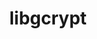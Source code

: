 ---
title: "libgcrypt"
layout: cache
categories: [package, develop]
meta: {"versions": ["1.10.1", "1.10.2"], "compilers": ["gcc@=11.1.0", "gcc@=11.3.0", "gcc@=7.3.1", "gcc@=7.5.0"], "oss": ["amzn2", "ubuntu18.04", "ubuntu20.04", "ubuntu22.04"], "platforms": ["linux"], "targets": ["aarch64", "neoverse_n1", "ppc64le", "x86_64", "x86_64_v3"], "stacks": ["aws-ahug", "aws-ahug-aarch64", "data-vis-sdk", "e4s", "e4s-power", "radiuss", "root", "tutorial"], "num_specs": 39, "num_specs_by_stack": {"aws-ahug-aarch64": 16, "root": 39, "aws-ahug": 2, "tutorial": 13, "radiuss": 13, "e4s-power": 3, "data-vis-sdk": 2, "e4s": 2}}
spec_details: [{"hash": "hump4dwws7szkxpsi32qa4tw52znctgn", "compiler": "gcc@=7.3.1", "versions": ["1.10.2"], "os": "amzn2", "platform": "linux", "target": "aarch64", "variants": ["build_system=autotools"], "stacks": ["aws-ahug-aarch64", "root"], "size": "-", "tarball": "https://binaries.spack.io/develop/build_cache/linux-amzn2-aarch64/gcc-7.3.1/libgcrypt-1.10.2/linux-amzn2-aarch64-gcc-7.3.1-libgcrypt-1.10.2-hump4dwws7szkxpsi32qa4tw52znctgn.spack"}, {"hash": "tcghh753xk5k26enfqh3mlbsgnihzcmh", "compiler": "gcc@=7.3.1", "versions": ["1.10.2"], "os": "amzn2", "platform": "linux", "target": "aarch64", "variants": ["build_system=autotools"], "stacks": ["aws-ahug-aarch64", "root"], "size": "-", "tarball": "https://binaries.spack.io/develop/build_cache/linux-amzn2-aarch64/gcc-7.3.1/libgcrypt-1.10.2/linux-amzn2-aarch64-gcc-7.3.1-libgcrypt-1.10.2-tcghh753xk5k26enfqh3mlbsgnihzcmh.spack"}, {"hash": "arx3itpafqte5jwix4yh6xk4g2ggwbwr", "compiler": "gcc@=7.3.1", "versions": ["1.10.2"], "os": "amzn2", "platform": "linux", "target": "aarch64", "variants": ["build_system=autotools"], "stacks": ["aws-ahug-aarch64", "root"], "size": "-", "tarball": "https://binaries.spack.io/develop/build_cache/linux-amzn2-aarch64/gcc-7.3.1/libgcrypt-1.10.2/linux-amzn2-aarch64-gcc-7.3.1-libgcrypt-1.10.2-arx3itpafqte5jwix4yh6xk4g2ggwbwr.spack"}, {"hash": "lci2jvt2chbe7qm3rznbswk2rogqw3ai", "compiler": "gcc@=7.3.1", "versions": ["1.10.1"], "os": "amzn2", "platform": "linux", "target": "aarch64", "variants": ["build_system=autotools"], "stacks": ["aws-ahug-aarch64", "root"], "size": "-", "tarball": "https://binaries.spack.io/develop/build_cache/linux-amzn2-aarch64/gcc-7.3.1/libgcrypt-1.10.1/linux-amzn2-aarch64-gcc-7.3.1-libgcrypt-1.10.1-lci2jvt2chbe7qm3rznbswk2rogqw3ai.spack"}, {"hash": "d33op75533beyuvkexskfjjhkjlsqild", "compiler": "gcc@=7.3.1", "versions": ["1.10.2"], "os": "amzn2", "platform": "linux", "target": "aarch64", "variants": ["build_system=autotools"], "stacks": ["aws-ahug-aarch64", "root"], "size": "-", "tarball": "https://binaries.spack.io/develop/build_cache/linux-amzn2-aarch64/gcc-7.3.1/libgcrypt-1.10.2/linux-amzn2-aarch64-gcc-7.3.1-libgcrypt-1.10.2-d33op75533beyuvkexskfjjhkjlsqild.spack"}, {"hash": "r2uvt3s3tgv4x54yo6zn3uiymrrzmxnx", "compiler": "gcc@=7.3.1", "versions": ["1.10.2"], "os": "amzn2", "platform": "linux", "target": "aarch64", "variants": ["build_system=autotools"], "stacks": ["aws-ahug-aarch64", "root"], "size": "-", "tarball": "https://binaries.spack.io/develop/build_cache/linux-amzn2-aarch64/gcc-7.3.1/libgcrypt-1.10.2/linux-amzn2-aarch64-gcc-7.3.1-libgcrypt-1.10.2-r2uvt3s3tgv4x54yo6zn3uiymrrzmxnx.spack"}, {"hash": "kxyy7ucav4a5x4nwzapldvsukrgmybwi", "compiler": "gcc@=7.3.1", "versions": ["1.10.2"], "os": "amzn2", "platform": "linux", "target": "aarch64", "variants": ["build_system=autotools"], "stacks": ["aws-ahug-aarch64", "root"], "size": "-", "tarball": "https://binaries.spack.io/develop/build_cache/linux-amzn2-aarch64/gcc-7.3.1/libgcrypt-1.10.2/linux-amzn2-aarch64-gcc-7.3.1-libgcrypt-1.10.2-kxyy7ucav4a5x4nwzapldvsukrgmybwi.spack"}, {"hash": "mk3u3eg5qmlw5aak65uc5giyyvszmp4x", "compiler": "gcc@=7.3.1", "versions": ["1.10.2"], "os": "amzn2", "platform": "linux", "target": "aarch64", "variants": ["build_system=autotools"], "stacks": ["aws-ahug-aarch64", "root"], "size": "-", "tarball": "https://binaries.spack.io/develop/build_cache/linux-amzn2-aarch64/gcc-7.3.1/libgcrypt-1.10.2/linux-amzn2-aarch64-gcc-7.3.1-libgcrypt-1.10.2-mk3u3eg5qmlw5aak65uc5giyyvszmp4x.spack"}, {"hash": "oxa4lby44yotliw72233uuwv4ovptgda", "compiler": "gcc@=7.3.1", "versions": ["1.10.2"], "os": "amzn2", "platform": "linux", "target": "neoverse_n1", "variants": ["build_system=autotools"], "stacks": ["aws-ahug-aarch64", "root"], "size": "-", "tarball": "https://binaries.spack.io/develop/build_cache/linux-amzn2-neoverse_n1/gcc-7.3.1/libgcrypt-1.10.2/linux-amzn2-neoverse_n1-gcc-7.3.1-libgcrypt-1.10.2-oxa4lby44yotliw72233uuwv4ovptgda.spack"}, {"hash": "c7nefyg3nnzov4sbutynggmtv7l7aa6l", "compiler": "gcc@=7.3.1", "versions": ["1.10.2"], "os": "amzn2", "platform": "linux", "target": "neoverse_n1", "variants": ["build_system=autotools"], "stacks": ["aws-ahug-aarch64", "root"], "size": "-", "tarball": "https://binaries.spack.io/develop/build_cache/linux-amzn2-neoverse_n1/gcc-7.3.1/libgcrypt-1.10.2/linux-amzn2-neoverse_n1-gcc-7.3.1-libgcrypt-1.10.2-c7nefyg3nnzov4sbutynggmtv7l7aa6l.spack"}, {"hash": "shdr2ibiu6rtnt5qrs7fxufo7r6rmlec", "compiler": "gcc@=7.3.1", "versions": ["1.10.2"], "os": "amzn2", "platform": "linux", "target": "neoverse_n1", "variants": ["build_system=autotools"], "stacks": ["aws-ahug-aarch64", "root"], "size": "-", "tarball": "https://binaries.spack.io/develop/build_cache/linux-amzn2-neoverse_n1/gcc-7.3.1/libgcrypt-1.10.2/linux-amzn2-neoverse_n1-gcc-7.3.1-libgcrypt-1.10.2-shdr2ibiu6rtnt5qrs7fxufo7r6rmlec.spack"}, {"hash": "c6u77z5okp4osemdydpztosbctqnshws", "compiler": "gcc@=7.3.1", "versions": ["1.10.2"], "os": "amzn2", "platform": "linux", "target": "neoverse_n1", "variants": ["build_system=autotools"], "stacks": ["aws-ahug-aarch64", "root"], "size": "-", "tarball": "https://binaries.spack.io/develop/build_cache/linux-amzn2-neoverse_n1/gcc-7.3.1/libgcrypt-1.10.2/linux-amzn2-neoverse_n1-gcc-7.3.1-libgcrypt-1.10.2-c6u77z5okp4osemdydpztosbctqnshws.spack"}, {"hash": "hgpkec6wnkdagfius7nenm66v474fh4e", "compiler": "gcc@=7.3.1", "versions": ["1.10.2"], "os": "amzn2", "platform": "linux", "target": "neoverse_n1", "variants": ["build_system=autotools"], "stacks": ["aws-ahug-aarch64", "root"], "size": "-", "tarball": "https://binaries.spack.io/develop/build_cache/linux-amzn2-neoverse_n1/gcc-7.3.1/libgcrypt-1.10.2/linux-amzn2-neoverse_n1-gcc-7.3.1-libgcrypt-1.10.2-hgpkec6wnkdagfius7nenm66v474fh4e.spack"}, {"hash": "h3edgittv6zeri3tkyfu4wmwqglys5lu", "compiler": "gcc@=7.3.1", "versions": ["1.10.1"], "os": "amzn2", "platform": "linux", "target": "neoverse_n1", "variants": ["build_system=autotools"], "stacks": ["aws-ahug-aarch64", "root"], "size": "-", "tarball": "https://binaries.spack.io/develop/build_cache/linux-amzn2-neoverse_n1/gcc-7.3.1/libgcrypt-1.10.1/linux-amzn2-neoverse_n1-gcc-7.3.1-libgcrypt-1.10.1-h3edgittv6zeri3tkyfu4wmwqglys5lu.spack"}, {"hash": "wrvdl2uwxkzlon5curmlfjkgmdssioyt", "compiler": "gcc@=7.3.1", "versions": ["1.10.2"], "os": "amzn2", "platform": "linux", "target": "neoverse_n1", "variants": ["build_system=autotools"], "stacks": ["aws-ahug-aarch64", "root"], "size": "-", "tarball": "https://binaries.spack.io/develop/build_cache/linux-amzn2-neoverse_n1/gcc-7.3.1/libgcrypt-1.10.2/linux-amzn2-neoverse_n1-gcc-7.3.1-libgcrypt-1.10.2-wrvdl2uwxkzlon5curmlfjkgmdssioyt.spack"}, {"hash": "ygpn2xrocpaumkxall6yvhsimgjq7abr", "compiler": "gcc@=7.3.1", "versions": ["1.10.2"], "os": "amzn2", "platform": "linux", "target": "neoverse_n1", "variants": ["build_system=autotools"], "stacks": ["aws-ahug-aarch64", "root"], "size": "-", "tarball": "https://binaries.spack.io/develop/build_cache/linux-amzn2-neoverse_n1/gcc-7.3.1/libgcrypt-1.10.2/linux-amzn2-neoverse_n1-gcc-7.3.1-libgcrypt-1.10.2-ygpn2xrocpaumkxall6yvhsimgjq7abr.spack"}, {"hash": "rtcdxcbryywjsd4e6k3kxf2slb6wqmh4", "compiler": "gcc@=7.3.1", "versions": ["1.10.2"], "os": "amzn2", "platform": "linux", "target": "x86_64_v3", "variants": ["build_system=autotools"], "stacks": ["aws-ahug", "root"], "size": "-", "tarball": "https://binaries.spack.io/develop/build_cache/linux-amzn2-x86_64_v3/gcc-7.3.1/libgcrypt-1.10.2/linux-amzn2-x86_64_v3-gcc-7.3.1-libgcrypt-1.10.2-rtcdxcbryywjsd4e6k3kxf2slb6wqmh4.spack"}, {"hash": "5yt4huet3vv4up6sc7g4b7mgrivcgfpz", "compiler": "gcc@=7.3.1", "versions": ["1.10.2"], "os": "amzn2", "platform": "linux", "target": "x86_64_v3", "variants": ["build_system=autotools"], "stacks": ["aws-ahug", "root"], "size": "-", "tarball": "https://binaries.spack.io/develop/build_cache/linux-amzn2-x86_64_v3/gcc-7.3.1/libgcrypt-1.10.2/linux-amzn2-x86_64_v3-gcc-7.3.1-libgcrypt-1.10.2-5yt4huet3vv4up6sc7g4b7mgrivcgfpz.spack"}, {"hash": "rpk2iwjndfhr5higmx2q5w5pugmgl4fs", "compiler": "gcc@=7.5.0", "versions": ["1.10.1"], "os": "ubuntu18.04", "platform": "linux", "target": "x86_64", "variants": ["build_system=autotools"], "stacks": ["tutorial", "radiuss", "root"], "size": "-", "tarball": "https://binaries.spack.io/develop/build_cache/linux-ubuntu18.04-x86_64/gcc-7.5.0/libgcrypt-1.10.1/linux-ubuntu18.04-x86_64-gcc-7.5.0-libgcrypt-1.10.1-rpk2iwjndfhr5higmx2q5w5pugmgl4fs.spack"}, {"hash": "4omfjqmsb6vlt4734wndqi5ejkj7mnti", "compiler": "gcc@=7.5.0", "versions": ["1.10.1"], "os": "ubuntu18.04", "platform": "linux", "target": "x86_64", "variants": [], "stacks": ["tutorial", "radiuss", "root"], "size": "-", "tarball": "https://binaries.spack.io/develop/build_cache/linux-ubuntu18.04-x86_64/gcc-7.5.0/libgcrypt-1.10.1/linux-ubuntu18.04-x86_64-gcc-7.5.0-libgcrypt-1.10.1-4omfjqmsb6vlt4734wndqi5ejkj7mnti.spack"}, {"hash": "kc2cucerigkuatbnkkghdvkitxts7l5y", "compiler": "gcc@=7.5.0", "versions": ["1.10.1"], "os": "ubuntu18.04", "platform": "linux", "target": "x86_64", "variants": ["build_system=autotools"], "stacks": ["tutorial", "radiuss", "root"], "size": "-", "tarball": "https://binaries.spack.io/develop/build_cache/linux-ubuntu18.04-x86_64/gcc-7.5.0/libgcrypt-1.10.1/linux-ubuntu18.04-x86_64-gcc-7.5.0-libgcrypt-1.10.1-kc2cucerigkuatbnkkghdvkitxts7l5y.spack"}, {"hash": "vea7oqdxio4hnyeaifzv2fsa7djdpx7y", "compiler": "gcc@=7.5.0", "versions": ["1.10.1"], "os": "ubuntu18.04", "platform": "linux", "target": "x86_64", "variants": [], "stacks": ["tutorial", "radiuss", "root"], "size": "-", "tarball": "https://binaries.spack.io/develop/build_cache/linux-ubuntu18.04-x86_64/gcc-7.5.0/libgcrypt-1.10.1/linux-ubuntu18.04-x86_64-gcc-7.5.0-libgcrypt-1.10.1-vea7oqdxio4hnyeaifzv2fsa7djdpx7y.spack"}, {"hash": "taho4q6w2dra2pezhjtmvjlh2j7ai4fi", "compiler": "gcc@=7.5.0", "versions": ["1.10.1"], "os": "ubuntu18.04", "platform": "linux", "target": "x86_64", "variants": ["build_system=autotools"], "stacks": ["tutorial", "radiuss", "root"], "size": "-", "tarball": "https://binaries.spack.io/develop/build_cache/linux-ubuntu18.04-x86_64/gcc-7.5.0/libgcrypt-1.10.1/linux-ubuntu18.04-x86_64-gcc-7.5.0-libgcrypt-1.10.1-taho4q6w2dra2pezhjtmvjlh2j7ai4fi.spack"}, {"hash": "arfz2tlgz3vhchqypuautgsribay2ete", "compiler": "gcc@=7.5.0", "versions": ["1.10.1"], "os": "ubuntu18.04", "platform": "linux", "target": "x86_64", "variants": [], "stacks": ["tutorial", "radiuss", "root"], "size": "-", "tarball": "https://binaries.spack.io/develop/build_cache/linux-ubuntu18.04-x86_64/gcc-7.5.0/libgcrypt-1.10.1/linux-ubuntu18.04-x86_64-gcc-7.5.0-libgcrypt-1.10.1-arfz2tlgz3vhchqypuautgsribay2ete.spack"}, {"hash": "fxgvcdrfzou3tsrfq4rvqav5if3qzyrb", "compiler": "gcc@=7.5.0", "versions": ["1.10.1"], "os": "ubuntu18.04", "platform": "linux", "target": "x86_64", "variants": ["build_system=autotools"], "stacks": ["tutorial", "radiuss", "root"], "size": "-", "tarball": "https://binaries.spack.io/develop/build_cache/linux-ubuntu18.04-x86_64/gcc-7.5.0/libgcrypt-1.10.1/linux-ubuntu18.04-x86_64-gcc-7.5.0-libgcrypt-1.10.1-fxgvcdrfzou3tsrfq4rvqav5if3qzyrb.spack"}, {"hash": "jttsyjc2jsu2ahnuzxg6v2rygaxpddbc", "compiler": "gcc@=7.5.0", "versions": ["1.10.2"], "os": "ubuntu18.04", "platform": "linux", "target": "x86_64_v3", "variants": ["build_system=autotools"], "stacks": ["radiuss", "root"], "size": "-", "tarball": "https://binaries.spack.io/develop/build_cache/linux-ubuntu18.04-x86_64_v3/gcc-7.5.0/libgcrypt-1.10.2/linux-ubuntu18.04-x86_64_v3-gcc-7.5.0-libgcrypt-1.10.2-jttsyjc2jsu2ahnuzxg6v2rygaxpddbc.spack"}, {"hash": "whw6t3bnq5wguctjn4aavwmzj56s7rxp", "compiler": "gcc@=7.5.0", "versions": ["1.10.2"], "os": "ubuntu18.04", "platform": "linux", "target": "x86_64_v3", "variants": ["build_system=autotools"], "stacks": ["tutorial", "radiuss", "root"], "size": "-", "tarball": "https://binaries.spack.io/develop/build_cache/linux-ubuntu18.04-x86_64_v3/gcc-7.5.0/libgcrypt-1.10.2/linux-ubuntu18.04-x86_64_v3-gcc-7.5.0-libgcrypt-1.10.2-whw6t3bnq5wguctjn4aavwmzj56s7rxp.spack"}, {"hash": "ote275r5olmekqcikgcevhg3bkbvba7l", "compiler": "gcc@=7.5.0", "versions": ["1.10.1"], "os": "ubuntu18.04", "platform": "linux", "target": "x86_64_v3", "variants": ["build_system=autotools"], "stacks": ["tutorial", "radiuss", "root"], "size": "-", "tarball": "https://binaries.spack.io/develop/build_cache/linux-ubuntu18.04-x86_64_v3/gcc-7.5.0/libgcrypt-1.10.1/linux-ubuntu18.04-x86_64_v3-gcc-7.5.0-libgcrypt-1.10.1-ote275r5olmekqcikgcevhg3bkbvba7l.spack"}, {"hash": "pnsphztvjiw7cyohqvz372crsilfrtjr", "compiler": "gcc@=7.5.0", "versions": ["1.10.1"], "os": "ubuntu18.04", "platform": "linux", "target": "x86_64_v3", "variants": ["build_system=autotools"], "stacks": ["tutorial", "radiuss", "root"], "size": "-", "tarball": "https://binaries.spack.io/develop/build_cache/linux-ubuntu18.04-x86_64_v3/gcc-7.5.0/libgcrypt-1.10.1/linux-ubuntu18.04-x86_64_v3-gcc-7.5.0-libgcrypt-1.10.1-pnsphztvjiw7cyohqvz372crsilfrtjr.spack"}, {"hash": "ftrcg46iwac35rsnnhuzjljctlxv6rm6", "compiler": "gcc@=7.5.0", "versions": ["1.10.1"], "os": "ubuntu18.04", "platform": "linux", "target": "x86_64_v3", "variants": ["build_system=autotools"], "stacks": ["tutorial", "radiuss", "root"], "size": "-", "tarball": "https://binaries.spack.io/develop/build_cache/linux-ubuntu18.04-x86_64_v3/gcc-7.5.0/libgcrypt-1.10.1/linux-ubuntu18.04-x86_64_v3-gcc-7.5.0-libgcrypt-1.10.1-ftrcg46iwac35rsnnhuzjljctlxv6rm6.spack"}, {"hash": "vlxfwng4ruspzwdofwiexl2e2jxjsv5g", "compiler": "gcc@=7.5.0", "versions": ["1.10.2"], "os": "ubuntu18.04", "platform": "linux", "target": "x86_64_v3", "variants": ["build_system=autotools"], "stacks": ["tutorial", "radiuss", "root"], "size": "-", "tarball": "https://binaries.spack.io/develop/build_cache/linux-ubuntu18.04-x86_64_v3/gcc-7.5.0/libgcrypt-1.10.2/linux-ubuntu18.04-x86_64_v3-gcc-7.5.0-libgcrypt-1.10.2-vlxfwng4ruspzwdofwiexl2e2jxjsv5g.spack"}, {"hash": "s2fzydhr22n37qgxn2jes3vmq4c3xz6b", "compiler": "gcc@=11.1.0", "versions": ["1.10.2"], "os": "ubuntu20.04", "platform": "linux", "target": "ppc64le", "variants": ["build_system=autotools"], "stacks": ["e4s-power", "root"], "size": "-", "tarball": "https://binaries.spack.io/develop/build_cache/linux-ubuntu20.04-ppc64le/gcc-11.1.0/libgcrypt-1.10.2/linux-ubuntu20.04-ppc64le-gcc-11.1.0-libgcrypt-1.10.2-s2fzydhr22n37qgxn2jes3vmq4c3xz6b.spack"}, {"hash": "lztq4da66vakxclhy4niwgaacdx4nk7n", "compiler": "gcc@=11.1.0", "versions": ["1.10.2"], "os": "ubuntu20.04", "platform": "linux", "target": "ppc64le", "variants": ["build_system=autotools"], "stacks": ["e4s-power", "root"], "size": "-", "tarball": "https://binaries.spack.io/develop/build_cache/linux-ubuntu20.04-ppc64le/gcc-11.1.0/libgcrypt-1.10.2/linux-ubuntu20.04-ppc64le-gcc-11.1.0-libgcrypt-1.10.2-lztq4da66vakxclhy4niwgaacdx4nk7n.spack"}, {"hash": "dc756osxuogjkuesk5af45gyadivcove", "compiler": "gcc@=11.1.0", "versions": ["1.10.2"], "os": "ubuntu20.04", "platform": "linux", "target": "ppc64le", "variants": ["build_system=autotools"], "stacks": ["e4s-power", "root"], "size": "-", "tarball": "https://binaries.spack.io/develop/build_cache/linux-ubuntu20.04-ppc64le/gcc-11.1.0/libgcrypt-1.10.2/linux-ubuntu20.04-ppc64le-gcc-11.1.0-libgcrypt-1.10.2-dc756osxuogjkuesk5af45gyadivcove.spack"}, {"hash": "vpf5nus56etv3rmzt6zqwztegj25nms4", "compiler": "gcc@=11.1.0", "versions": ["1.10.2"], "os": "ubuntu20.04", "platform": "linux", "target": "x86_64_v3", "variants": ["build_system=autotools"], "stacks": ["data-vis-sdk", "root"], "size": "-", "tarball": "https://binaries.spack.io/develop/build_cache/linux-ubuntu20.04-x86_64_v3/gcc-11.1.0/libgcrypt-1.10.2/linux-ubuntu20.04-x86_64_v3-gcc-11.1.0-libgcrypt-1.10.2-vpf5nus56etv3rmzt6zqwztegj25nms4.spack"}, {"hash": "kvcbp6lzi33eakdyhcilffs4dvzeucy6", "compiler": "gcc@=11.1.0", "versions": ["1.10.2"], "os": "ubuntu20.04", "platform": "linux", "target": "x86_64_v3", "variants": ["build_system=autotools"], "stacks": ["data-vis-sdk", "root"], "size": "-", "tarball": "https://binaries.spack.io/develop/build_cache/linux-ubuntu20.04-x86_64_v3/gcc-11.1.0/libgcrypt-1.10.2/linux-ubuntu20.04-x86_64_v3-gcc-11.1.0-libgcrypt-1.10.2-kvcbp6lzi33eakdyhcilffs4dvzeucy6.spack"}, {"hash": "5pssawrkwo4udmxcbtvy3wrbodhrb4vp", "compiler": "gcc@=11.1.0", "versions": ["1.10.2"], "os": "ubuntu20.04", "platform": "linux", "target": "x86_64_v3", "variants": ["build_system=autotools"], "stacks": ["e4s", "root"], "size": "-", "tarball": "https://binaries.spack.io/develop/build_cache/linux-ubuntu20.04-x86_64_v3/gcc-11.1.0/libgcrypt-1.10.2/linux-ubuntu20.04-x86_64_v3-gcc-11.1.0-libgcrypt-1.10.2-5pssawrkwo4udmxcbtvy3wrbodhrb4vp.spack"}, {"hash": "wwj2skka5pwx5cpjanw6zcza5sszisbd", "compiler": "gcc@=11.1.0", "versions": ["1.10.2"], "os": "ubuntu20.04", "platform": "linux", "target": "x86_64_v3", "variants": ["build_system=autotools"], "stacks": ["e4s", "root"], "size": "-", "tarball": "https://binaries.spack.io/develop/build_cache/linux-ubuntu20.04-x86_64_v3/gcc-11.1.0/libgcrypt-1.10.2/linux-ubuntu20.04-x86_64_v3-gcc-11.1.0-libgcrypt-1.10.2-wwj2skka5pwx5cpjanw6zcza5sszisbd.spack"}, {"hash": "4qege33sh65kjltkhlee5cyrtcfgj2db", "compiler": "gcc@=11.3.0", "versions": ["1.10.2"], "os": "ubuntu22.04", "platform": "linux", "target": "x86_64_v3", "variants": ["build_system=autotools"], "stacks": ["tutorial", "root"], "size": "-", "tarball": "https://binaries.spack.io/develop/build_cache/linux-ubuntu22.04-x86_64_v3/gcc-11.3.0/libgcrypt-1.10.2/linux-ubuntu22.04-x86_64_v3-gcc-11.3.0-libgcrypt-1.10.2-4qege33sh65kjltkhlee5cyrtcfgj2db.spack"}]
---